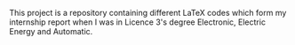 This project is a repository containing different LaTeX codes which form my internship report when I was in Licence 3's degree Electronic, Electric Energy and Automatic.
